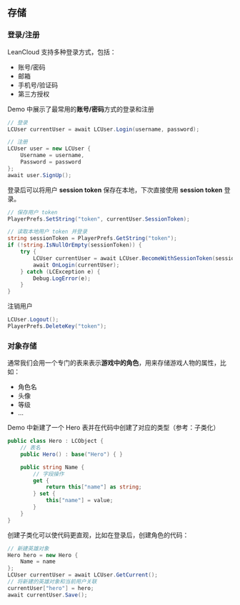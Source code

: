 ## 存储

### 登录/注册

LeanCloud 支持多种登录方式，包括：

- 账号/密码
- 邮箱
- 手机号/验证码
- 第三方授权

Demo 中展示了最常用的**账号/密码**方式的登录和注册

```csharp
// 登录
LCUser currentUser = await LCUser.Login(username, password);
```

```csharp
// 注册
LCUser user = new LCUser {
    Username = username,
    Password = password
};
await user.SignUp();
```

登录后可以将用户 **session token** 保存在本地，下次直接使用 **session token** 登录。

```csharp
// 保存用户 token
PlayerPrefs.SetString("token", currentUser.SessionToken);
```

```csharp
// 读取本地用户 token 并登录
string sessionToken = PlayerPrefs.GetString("token");
if (!string.IsNullOrEmpty(sessionToken)) {
    try {
        LCUser currentUser = await LCUser.BecomeWithSessionToken(sessionToken);
        await OnLogin(currentUser);
    } catch (LCException e) {
        Debug.LogError(e);
    }
}
```

注销用户

```csharp
LCUser.Logout();
PlayerPrefs.DeleteKey("token");
```

### 对象存储

通常我们会用一个专门的表来表示**游戏中的角色**，用来存储游戏人物的属性，比如：

- 角色名
- 头像
- 等级
- ...

Demo 中新建了一个 Hero 表并在代码中创建了对应的类型（参考：子类化）

```csharp
public class Hero : LCObject {
    // 表名
    public Hero() : base("Hero") { }

    public string Name {
        // 字段操作
        get {
            return this["name"] as string;
        } set {
            this["name"] = value;
        }
    }
}
```

创建子类化可以使代码更直观，比如在登录后，创建角色的代码：

```csharp
// 新建英雄对象
Hero hero = new Hero {
    Name = name
};
LCUser currentUser = await LCUser.GetCurrent();
// 将新建的英雄对象和当前用户关联
currentUser["hero"] = hero;
await currentUser.Save();
```
